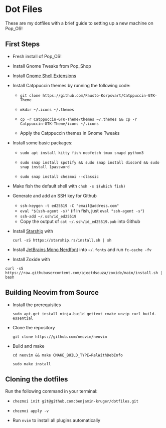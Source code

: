 # Dot Files

These are my dotfiles with a brief guide to setting up a new machine on Pop_OS!

## First Steps
- Fresh install of Pop_OS!
- Install Gnome Tweaks from Pop_Shop
- Install [Gnome Shell Extensions](https://extensions.gnome.org/extension/19/user-themes/)
- Install Catppuccin themes by running the following code:
  
  - ```
    git clone https://github.com/Fausto-Korpsvart/Catppuccin-GTK-Theme
    ```
  - ```
    mkdir ~/.icons ~/.themes
    ```
  - ```
    cp -r Catppuccin-GTK-Theme/themes ~/.themes && cp -r Catppuccin-GTK-Theme/icons ~/.icons
    ```
  - Apply the Catppuccin themes in Gnome Tweaks
- Install some basic packages:
  
  - ```
    sudo apt install kitty fish neofetch tmux snapd python3
    ```
  - ```
    sudo snap install spotify && sudo snap install discord && sudo snap install 1password
    ```
  - ```
    sudo snap install chezmoi --classic
    ```
- Make fish the default shell with `chsh -s $(which fish)`
- Generate and add an SSH key for Github
  
  - `ssh-keygen -t ed25519 -C "email@address.com"`
  - `eval "$(ssh-agent -s)"` (if in fish, just `eval "ssh-agent -s"`)
  - `ssh-add ~/.ssh/id_ed25519`
  - Copy the output of `cat ~/.ssh/id_ed25519.pub` into Github
- Install [Starship](https://starship.rs/) with
    ```
    curl -sS https://starship.rs/install.sh | sh  
    ```
- Install [JetBrains Mono Nerdfont](https://www.nerdfonts.com/font-downloads) into `~/.fonts` and run `fc-cache -fv`

- Install Zoxide with 
```
curl -sS https://raw.githubusercontent.com/ajeetdsouza/zoxide/main/install.sh | bash
```
## Building Neovim from Source
- Install the prerequisites
  
  ```
  sudo apt-get install ninja-build gettext cmake unzip curl build-essential
  ```
- Clone the repository
  
  ```
  git clone https://github.com/neovim/neovim
  ```
- Build and make
  
  ```
  cd neovim && make CMAKE_BUILD_TYPE=RelWithDebInfo
  ```
  ```
  sudo make install
  ```

## Cloning the dotfiles
Run the following command in your terminal:
- ```
  chezmoi init git@github.com:benjamin-kruger/dotfiles.git
  ```
- ```
  chezmoi apply -v
  ```
- Run `nvim` to install all plugins automatically 
